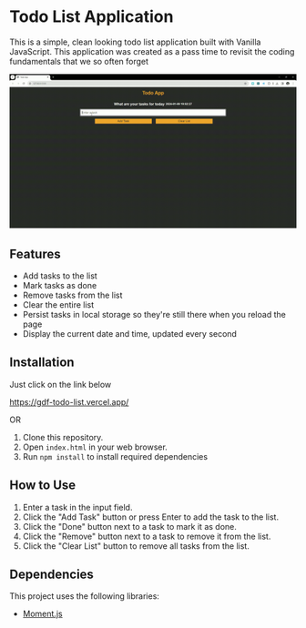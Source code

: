 # Todo List Application

This is a simple, clean looking todo list application built with Vanilla JavaScript.
This application was created as a pass time to revisit the coding fundamentals that we so often forget

![Example GIF](./media/example.gif)

## Features

- Add tasks to the list
- Mark tasks as done
- Remove tasks from the list
- Clear the entire list
- Persist tasks in local storage so they're still there when you reload the page
- Display the current date and time, updated every second

## Installation
Just click on the link below

https://gdf-todo-list.vercel.app/

OR

1. Clone this repository.
2. Open `index.html` in your web browser.
3. Run `npm install` to install required dependencies


## How to Use

1. Enter a task in the input field.
2. Click the "Add Task" button or press Enter to add the task to the list.
3. Click the "Done" button next to a task to mark it as done.
4. Click the "Remove" button next to a task to remove it from the list.
5. Click the "Clear List" button to remove all tasks from the list.

## Dependencies

This project uses the following libraries:

- [Moment.js](https://momentjs.com/)

